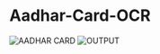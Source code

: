 # Aadhar-Card-OCR

![AADHAR CARD](https://user-images.githubusercontent.com/48207530/80412143-02917280-88eb-11ea-9099-029ec222554a.jpg)
![OUTPUT](https://user-images.githubusercontent.com/48207530/80412139-002f1880-88eb-11ea-977d-9bd7d09904cc.PNG)

